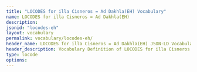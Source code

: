 ```yaml
---
title: "LOCODES for illa Cisneros = Ad Dakhla(EH) Vocabulary"
name: LOCODES for illa Cisneros = Ad Dakhla(EH) 
description: 
jsonid: "locodes-eh"
layout: vocabulary
permalink: vocabulary/locodes-eh/
header_name: LOCODES for illa Cisneros = Ad Dakhla(EH) JSON-LD Vocabulary
header_description: Vocabulary Definition of LOCODES for illa Cisneros = Ad Dakhla(EH) semantics in HTML format. JSON-LD format is available at [locodes-eh.jsonld](https://edi3.org/vocabulary/locodes-eh.jsonld)
type: locode
options:
---
```

